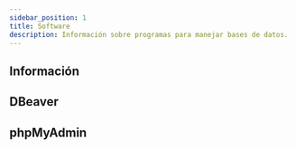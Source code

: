```yaml
---
sidebar_position: 1
title: Software
description: Información sobre programas para manejar bases de datos.
---
```


## Información

## DBeaver

## phpMyAdmin
